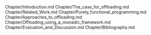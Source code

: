 Chapter/Introduction.md
Chapter/The_case_for_offloading.md
Chapter/Related_Work.md
Chapter/Purely_functional_programming.md
Chapter/Approaches_to_offloading.md
Chapter/Offloading_using_a_monadic_framework.md
Chapter/Evaluation_and_Discussion.md
Chapter/Bibliography.md
